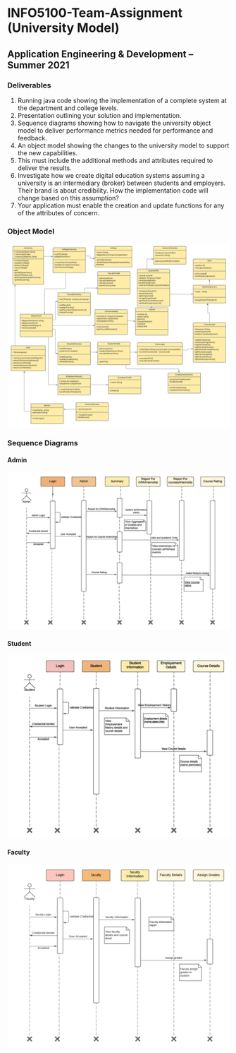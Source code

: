 # INFO5100-Team-Assignment (University Model)

## Application Engineering & Development – Summer 2021

### Deliverables

1.	Running java code showing the implementation of a complete system at the department and college levels. 
2.	Presentation outlining your solution and implementation. 
3.	Sequence diagrams showing how to navigate the university object model to deliver performance metrics needed for performance and feedback. 
4.	An object model showing the changes to the university model to support the new capabilities. 
5.	This must include the additional methods and attributes required to deliver the results. 
6.	Investigate how we create digital education systems assuming a university is an intermediary (broker) between students and employers. Their brand is about credibility. How the implementation code will change based on this assumption? 
7.	Your application must enable the creation and update functions for any of the attributes of concern. 

### Object Model
![Object_Model](files/University_Model_ClassD.png)

### Sequence Diagrams
#### Admin
![Admin](files/University_Sequence_Diagram_Admin.png)

#### Student
![Student](files/University_Sequence_Diagram_Student.png)

#### Faculty
![Faculty](files/University_Sequence_Diagram_Faculty.png)